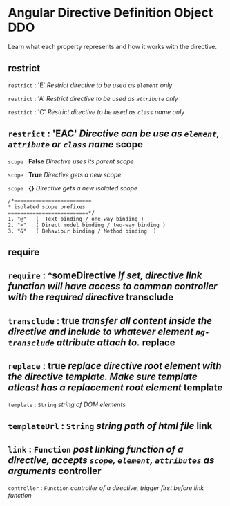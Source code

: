Angular Directive Definition Object DDO
====

Learn what each property represents and how it works with the directive.

restrict
----
`restrict` : 'E' *Restrict directive to be used as `element` only*

`restrict` : 'A' *Restrict directive to be used as `attribute` only*

`restrict` : 'C' *Restrict directive to be used as `class` name only*

`restrict` : 'EAC' *Directive can be use as `element`, `attribute` or `class` name*
scope
----
`scope` : **False** *Directive uses its parent scope*

`scope` : **True** *Directive gets a new scope*

`scope` : **{}** *Directive gets a new isolated scope*

```
/*=========================
* isolated scope prefixes
==========================*/
1. "@"   (  Text binding / one-way binding )
2. "="   ( Direct model binding / two-way binding )
3. "&"   ( Behaviour binding / Method binding  )
```
require
----
`require` : **^someDirective** *if set, directive link function will have access to common controller with the required directive*
transclude
----
`transclude` : **true** *transfer all content inside the directive and include to whatever element `ng-transclude` attribute attach to.*
replace
----
`replace` : **true** *replace directive root element with the directive template. Make sure template atleast has a replacement root element*
template
----
`template` : `String` *string of DOM elements*

`templateUrl` : `String` *string path of html file*
link
----
`link` : `Function` *post linking function of a directive, accepts `scope`, `element`, `attributes` as arguments*
controller
----

`controller` : `Function` *controller of a directive, trigger first before link function*